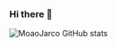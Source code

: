### Hi there 👋

![MoaoJarco GitHub stats](https://github-readme-stats.vercel.app/api?username=moaojarco&show_icons=true&theme=dark)
